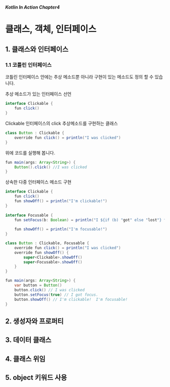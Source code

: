 ##### Kotlin In Action Chapter4
# 클래스, 객체, 인터페이스 


## 1. 클래스와 인터페이스

### 1.1 코틀린 인터페이스

코틀린 인터페이스 안에는 추상 메소드뿐 아니라 구현이 있는 메소드도 정의 할 수 있습니다.


추상 메소드가 있는 인터페이스 선언
```java
interface Clickable {
    fun click()
}
```

Clickable 인터페이스의 click 추상메소드를 구현하는 클래스
```java
class Button : Clickable {
    override fun click() = println("I was clicked")
}
```

위에 코드를 실행해 봅니다.
```java
fun main(args: Array<String>) {
    Button().click() //I was clicked
}
```

상속한 다중 인터페이스 메소드 구현

```java
interface Clickable {
    fun click()
    fun showOff() = println("I'm clickable!")
}
 
interface Focusable {
    fun setFocus(b: Boolean) = println("I ${if (b) "got" else "lost"} focus.")
 
    fun showOff() = println("I'm focusable!")
}

class Button : Clickable, Focusable {
    override fun click() = println("I was clicked")
    override fun showOff() {
        super<Clickable>.showOff()
        super<Focusable>.showOff()
    }
}

fun main(args: Array<String>) {
    var button = Button()
    button.click() // I was clicked
    button.setFocus(true) // I got focus.
    button.showOff() // I'm clickable!  I'm focusable!
}
```

## 2. 생성자와 프로퍼티

## 3. 데이터 클래스

## 4. 클래스 위임

## 5. object 키워드 사용
